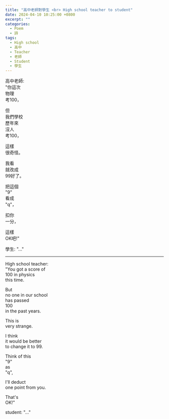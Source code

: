 ```yaml
---
title: "高中老師對學生 <br> High school teacher to student"
date: 2024-04-10 10:25:00 +0800
excerpt: ""
categories: 
  - Poem
  - 詩
tags:
  - High school
  - 高中
  - Teacher
  - 老師
  - Student
  - 學生
---
```


高中老師:  
"你這次  
物理  
考100，  

但  
我們學校  
歷年來  
沒人  
考100，  

這樣  
很奇怪。  

我看  
就改成  
99好了。  

把這個  
"9"  
看成  
"q"，  

扣你  
一分，  

這樣  
OK吧!"  

學生: "..."

---

High school teacher:  
"You got a score of  
100 in physics  
this time.

But  
no one in our school  
has passed  
100  
in the past years.

This is  
very strange.

I think  
it would be better  
to change it to 99.

Think of this  
"9"  
as  
"q",

I'll deduct  
one point from you.

That's  
OK!"

student: "..."
